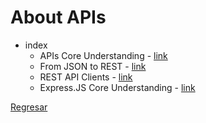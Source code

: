 # About APIs

* index
  * APIs Core Understanding - [link](./answers/answers1.md)
  * From JSON to REST - [link](./answers/answers2.md)
  * REST API Clients - [link](./answers/answers3.md)
  * Express.JS Core Understanding - [link](./answers/answers4.md)

[Regresar](/README.md)
